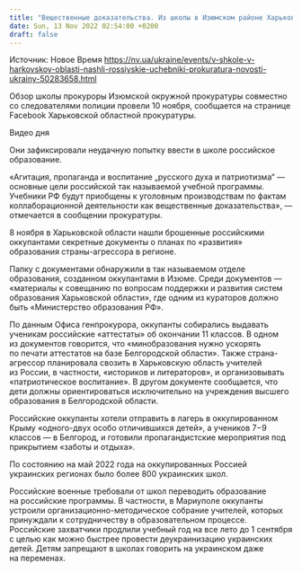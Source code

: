 ```yaml
---
title: "Вещественные доказательства. Из школы в Изюмском районе Харьковской области изъяли российские учебники"
date: Sun, 13 Nov 2022 02:54:00 +0200
draft: false
---
```

Источник: Новое Время https://nv.ua/ukraine/events/v-shkole-v-harkovskoy-oblasti-nashli-rossiyskie-uchebniki-prokuratura-novosti-ukrainy-50283658.html


Обзор школы прокуроры Изюмской окружной прокуратуры совместно со следователями полиции провели 10 ноября, сообщается на странице Facebook Харьковской областной прокуратуры.

 Видео дня   

Они зафиксировали неудачную попытку ввести в школе российское образование.

«Агитация, пропаганда и воспитание „русского духа и патриотизма“ — основные цели российской так называемой учебной программы. Учебники РФ будут приобщены к уголовным производствам по фактам коллаборационной деятельности как вещественные доказательства», — отмечается в сообщении прокуратуры.

8 ноября в Харьковской области нашли брошенные российскими оккупантами секретные документы о планах по «развития» образования страны-агрессора в регионе.

Папку с документами обнаружили в так называемом отделе образования, созданном оккупантами в Изюме. Среди документов — «материалы к совещанию по вопросам поддержки и развития систем образования Харьковской области», где одним из кураторов должно быть «Министерство образования РФ».

По данным Офиса генпрокурора, оккупанты собирались выдавать ученикам российские «аттестаты» об окончании 11 классов. В одном из документов говорится, что «минобразования нужно ускорять по печати аттестатов на базе Белгородской области». Также страна-агрессор планировала свозить в Харьковскую область учителей из России, в частности, «историков и литераторов», и организовывать «патриотическое воспитание». В другом документе сообщается, что дети должны ориентироваться исключительно на учреждения высшего образования в Белгородской области.

Российские оккупанты хотели отправить в лагерь в оккупированном Крыму «одного-двух особо отличившихся детей», а учеников 7−9 классов — в Белгород, и готовили пропагандистские мероприятия под прикрытием «заботы и отдыха».

По состоянию на май 2022 года на оккупированных Россией украинских регионах было более 800 украинских школ.

Российские военные требовали от школ переводить образование на российские программы. В частности, в Мариуполе оккупанты устроили организационно-методическое собрание учителей, которых принуждали к сотрудничеству в образовательном процессе. Российские захватчики продлили учебный год на все лето до 1 сентября с целью как можно быстрее провести деукраинизацию украинских детей. Детям запрещают в школах говорить на украинском даже на переменах.
